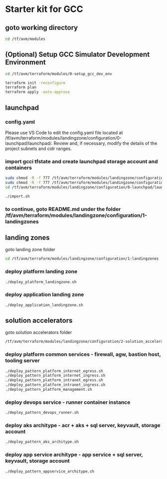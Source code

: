 # Starter kit for GCC

## goto working directory
```bash
cd /tf/avm/modules
```

## (Optional) Setup GCC Simulator Development Environment
```bash
cd /tf/avm/terraform/modules/0-setup_gcc_dev_env

terraform init -reconfigure
terraform plan
terraform apply -auto-approve
```

## launchpad

### config.yaml

Please use VS Code to edit the config.yaml file located at /tf/avm/terraform/modules/landingzone/configuration/0-launchpad/launchpad/. 
Review and, if necessary, modify the details of the project subnets and cidr ranges.


### import gcci tfstate and create launchpad storage account and containers
```bash
sudo chmod -R -f 777 /tf/avm/terraform/modules/landingzone/configuration/level0/gcci_platform/import.sh
sudo chmod -R -f 777 /tf/avm/terraform/modules/landingzone/configuration
cd /tf/avm/terraform/modules/landingzone/configuration/0-launchpad/launchpad

./import.sh
```


### to continue, goto README.md under the folder /tf/avm/terraform/modules/landingzone/configuration/1-landingzones

## landing zones
goto landing zone folder
```bash
cd /tf/avm/terraform/modules/landingzone/configuration/1-landingzones
```

### deploy platform landing zone
```bash
./deploy_platform_landingzone.sh
```

### deploy application landing zone
```bash
./deploy_application_landingzone.sh
```

## solution accelerators
goto solution accelerators folder
```bash
/tf/avm/terraform/modules/landingzone/configuration/2-solution_accelerators
```


### deploy platform common services - firewall, agw, bastion host, tooling server
```bash
./deploy_pattern_platform_internet_egress.sh
./deploy_pattern_platform_internet_ingress.sh
./deploy_pattern_platform_intranet_egress.sh
./deploy_pattern_platform_intranet_ingress.sh
./deploy_pattern_platform_management.sh
```
### deploy devops service - runner container instance
```bash
./deploy_pattern_devops_runner.sh
```
### deploy aks architype - acr + aks + sql server, keyvault, storage account
```bash
./deploy_pattern_aks_architype.sh
```
### deploy app service architype - app service + sql server, keyvault, storage account
```bash
./deploy_pattern_appservice_architype.sh
```
